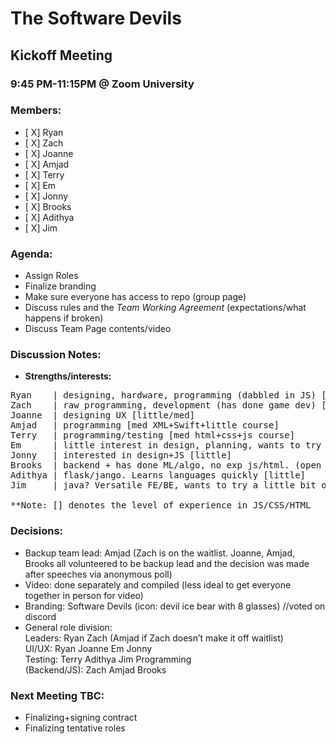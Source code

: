 # The Software Devils
## Kickoff Meeting
### 9:45 PM-11:15PM @ Zoom University

### Members:
- [ X] Ryan
- [ X] Zach
- [ X] Joanne
- [ X] Amjad
- [ X] Terry
- [ X] Em
- [ X] Jonny
- [ X] Brooks
- [ X] Adithya
- [ X] Jim

### Agenda:
- Assign Roles
- Finalize branding
- Make sure everyone has access to repo (group page)
- Discuss rules and the *Team Working Agreement* (expectations/what happens if broken)
- Discuss Team Page contents/video


### Discussion Notes:
- **Strengths/interests:**
<pre>
Ryan    | designing, hardware, programming (dabbled in JS) [little]
Zach    | raw programming, development (has done game dev) [a lot of exp jquery/react]
Joanne  | designing UX [little/med]
Amjad   | programming [med XML+Swift+little course]
Terry   | programming/testing [med html+css+js course]
Em      | little interest in design, planning, wants to try a little bit of everything [little]
Jonny   | interested in design+JS [little]
Brooks  | backend + has done ML/algo, no exp js/html. (open to fill) [little]
Adithya | flask/jango. Learns languages quickly [little]
Jim     | java? Versatile FE/BE, wants to try a little bit of everything [little]

**Note: [] denotes the level of experience in JS/CSS/HTML
</pre>

### Decisions: 
- Backup team lead: Amjad (Zach is on the waitlist. Joanne, Amjad, Brooks all volunteered to be backup lead and the decision was made after speeches via anonymous poll)
- Video: done separately and compiled (less ideal to get everyone together in person for video)
- Branding: Software Devils (icon: devil ice bear with 8 glasses) //voted on discord
- General role division: \
Leaders: Ryan Zach (Amjad if Zach doesn’t make it off waitlist)\
UI/UX: Ryan Joanne Em Jonny \
Testing: Terry Adithya Jim Programming \
(Backend/JS): Zach Amjad Brooks



### Next Meeting TBC:
- Finalizing+signing contract
- Finalizing tentative roles
